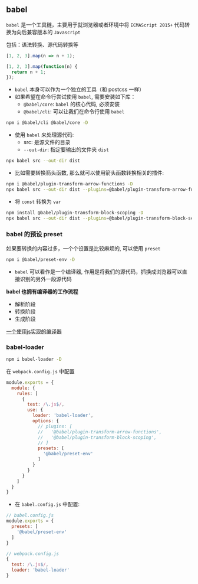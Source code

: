## babel
`babel` 是一个工具链，主要用于就浏览器或者环境中将 `ECMAScript 2015+` 代码转换为向后兼容版本的 `Javascript`

包括：语法转换、源代码转换等
```js
[1, 2, 3].map(n => n + 1);

[1, 2, 3].map(function(n) {
  return n + 1;
});
```
- `babel` 本身可以作为一个独立的工具（和 postcss 一样）
- 如果希望在命令行尝试使用 `babel`, 需要安装如下库：
  - `@babel/core`: `babel` 的核心代码, 必须安装
  - `@babel/cli`: 可以让我们在命令行使用 `babel`
```bash
npm i @babel/cli @babel/core -D
```
- 使用 `babel` 来处理源代码:
  - src: 是源文件的目录
  - `--out-dir`: 指定要输出的文件夹 `dist`
```bash
npx babel src --out-dir dist
```

- 比如需要转换箭头函数, 那么就可以使用箭头函数转换相关的插件:
```bash
npm i @babel/plugin-transform-arrow-functions -D
npx babel src --out-dir dist --plugins=@babel/plugin-transform-arrow-functions
```
- 将 `const` 转换为 `var`
```bash
npm install @babel/plugin-transform-block-scoping -D
npx babel src --out-dir dist --plugins=@babel/plugin-transform-block-scoping,@babel/plugin-transform-arrow-functions
```

### babel 的预设 preset
如果要转换的内容过多，一个个设置是比较麻烦的, 可以使用 `preset`
```bash
npm i @babel/preset-env -D
```
- `babel` 可以看作是一个编译器, 作用是将我们的源代码，抓换成浏览器可以直接识别的另外一段源代码

**babel 也拥有编译器的工作流程**
- 解析阶段
- 转换阶段
- 生成阶段

[一个使用js实现的编译器](https://github.com/jamiebuilds/the-super-tiny-compiler)


### babel-loader
```bash
npm i babel-loader -D
```
在 `webpack.config.js` 中配置
```js
module.exports = {
  module: {
    rules: [
      {
        test: /\.js$/,
        use: {
          loader: 'babel-loader',
          options: {
            // plugins: [
            //   '@babel/plugin-transform-arrow-functions',
            //   '@babel/plugin-transform-block-scoping',
            // ]
            presets: [
              '@babel/preset-env'
            ]
          }
        }
      }
    ]
  }
}
```
- 在 `babel.config.js` 中配置:
```js
// babel.config.js
module.exports = {
  presets: [
    '@babel/preset-env'
  ]
}

// webpack.config.js
{
  test: /\.js$/,
  loader: 'babel-loader'
}
```

